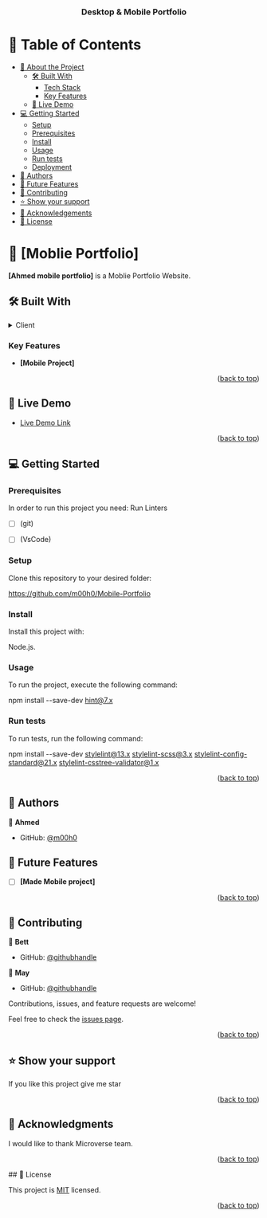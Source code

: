 <a name="readme-top"></a>

<div align="center">
  

  <h3><b>Desktop & Mobile Portfolio</b></h3>

</div>

# 📗 Table of Contents

- [📖 About the Project](#about-project)
  - [🛠 Built With](#built-with)
    - [Tech Stack](#tech-stack)
    - [Key Features](#key-features)
  - [🚀 Live Demo](#live-demo)
- [💻 Getting Started](#getting-started)
  - [Setup](#setup)
  - [Prerequisites](#prerequisites)
  - [Install](#install)
  - [Usage](#usage)
  - [Run tests](#run-tests)
  - [Deployment](#deployment)
- [👥 Authors](#authors)
- [🔭 Future Features](#future-features)
- [🤝 Contributing](#contributing)
- [⭐️ Show your support](#support)
- [🙏 Acknowledgements](#acknowledgements)
- [📝 License](#license)

# 📖 [Moblie Portfolio] <a name="Moblie Portfolio"></a>



**[Ahmed mobile portfolio]** is a Moblie Portfolio Website.

## 🛠 Built With <a name="Html&Css"></a>


<details>
  <summary>Client</summary>
  <ul>
    <li><a href="https://microverse.org/">Microverse</a></li>
  </ul>
</details>


### Key Features <a name="Moblie Portfolio"></a>


- **[Mobile Project]**

<p align="right">(<a href="#readme-top">back to top</a>)</p>

## 🚀 Live Demo <a name="live-demo"></a>


- [Live Demo Link](https://m00h0.github.io/Mobile-Portfolio/)

<p align="right">(<a href="#readme-top">back to top</a>)</p>


## 💻 Getting Started <a name="start-project"></a>

### Prerequisites

In order to run this project you need: Run Linters
- [ ] (git)
- [ ] (VsCode)


### Setup

Clone this repository to your desired folder:

https://github.com/m00h0/Mobile-Portfolio


### Install

Install this project with:


Node.js.

### Usage

To run the project, execute the following command: 


npm install --save-dev hint@7.x



### Run tests

To run tests, run the following command:


npm install --save-dev stylelint@13.x stylelint-scss@3.x stylelint-config-standard@21.x stylelint-csstree-validator@1.x

<p align="right">(<a href="#readme-top">back to top</a>)</p>



## 👥 Authors <a name="Ahmed"></a>


👤 **Ahmed**

- GitHub: [@m00h0](https://github.com/m00h0)

## 🔭 Future Features <a name="future-features"></a>

- [ ] **[Made Mobile project]**

<p align="right">(<a href="#readme-top">back to top</a>)</p>


## 🤝 Contributing <a name="Microverse"></a>

👤 **Bett**

- GitHub: [@githubhandle](https://github.com/Bettenoch)

👤 **May**

- GitHub: [@githubhandle](https://github.com/MayPyone)

Contributions, issues, and feature requests are welcome!

Feel free to check the [issues page](https://github.com/m00h0/Mobile-Portfolio/issues).

<p align="right">(<a href="#readme-top">back to top</a>)</p>

## ⭐️ Show your support <a name="support"></a>

If you like this project give me star

<p align="right">(<a href="#readme-top">back to top</a>)</p>

## 🙏 Acknowledgments <a name="acknowledgements"></a>

I would like to thank Microverse team.

<p align="right">(<a href="#readme-top">back to top</a>)</p>
## 📝 License <a name="license"></a>

This project is [MIT](MIT.md) licensed.

<p align="right">(<a href="#readme-top">back to top</a>)</p>

